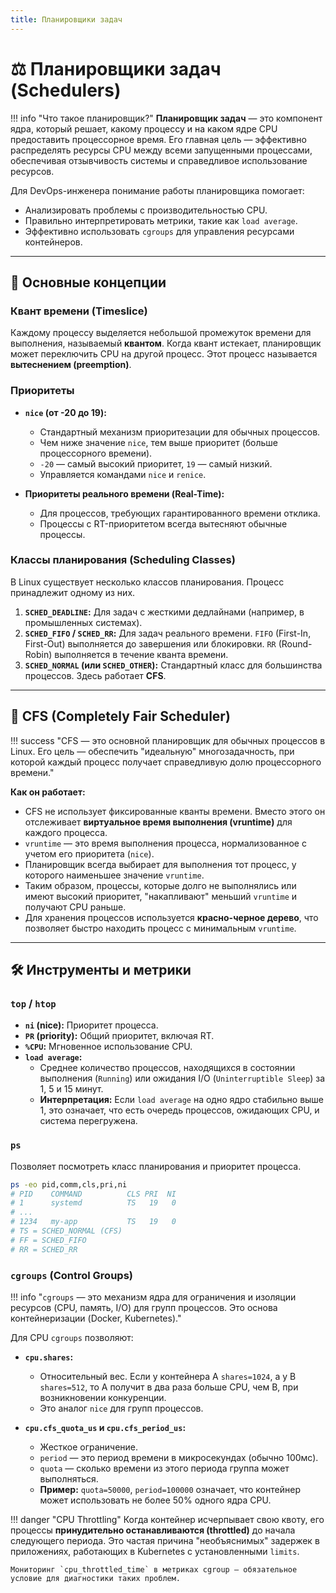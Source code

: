 ```yaml
---
title: Планировщики задач
---
```


# ⚖️ Планировщики задач (Schedulers)

!!! info "Что такое планировщик?"
    **Планировщик задач** — это компонент ядра, который решает, какому процессу и на каком ядре CPU предоставить процессорное время. Его главная цель — эффективно распределять ресурсы CPU между всеми запущенными процессами, обеспечивая отзывчивость системы и справедливое использование ресурсов.

Для DevOps-инженера понимание работы планировщика помогает:
- Анализировать проблемы с производительностью CPU.
- Правильно интерпретировать метрики, такие как `load average`.
- Эффективно использовать `cgroups` для управления ресурсами контейнеров.

---

## 🎯 Основные концепции

### Квант времени (Timeslice)

Каждому процессу выделяется небольшой промежуток времени для выполнения, называемый **квантом**. Когда квант истекает, планировщик может переключить CPU на другой процесс. Этот процесс называется **вытеснением (preemption)**.

### Приоритеты

- **`nice` (от -20 до 19):**
  - Стандартный механизм приоритезации для обычных процессов.
  - Чем ниже значение `nice`, тем выше приоритет (больше процессорного времени).
  - `-20` — самый высокий приоритет, `19` — самый низкий.
  - Управляется командами `nice` и `renice`.

- **Приоритеты реального времени (Real-Time):**
  - Для процессов, требующих гарантированного времени отклика.
  - Процессы с RT-приоритетом всегда вытесняют обычные процессы.

### Классы планирования (Scheduling Classes)

В Linux существует несколько классов планирования. Процесс принадлежит одному из них.

1.  **`SCHED_DEADLINE`:** Для задач с жесткими дедлайнами (например, в промышленных системах).
2.  **`SCHED_FIFO` / `SCHED_RR`:** Для задач реального времени. `FIFO` (First-In, First-Out) выполняется до завершения или блокировки. `RR` (Round-Robin) выполняется в течение кванта времени.
3.  **`SCHED_NORMAL` (или `SCHED_OTHER`):** Стандартный класс для большинства процессов. Здесь работает **CFS**.

---

## 🧠 CFS (Completely Fair Scheduler)

!!! success "CFS — это основной планировщик для обычных процессов в Linux. Его цель — обеспечить "идеальную" многозадачность, при которой каждый процесс получает справедливую долю процессорного времени."

**Как он работает:**
- CFS не использует фиксированные кванты времени. Вместо этого он отслеживает **виртуальное время выполнения (vruntime)** для каждого процесса.
- `vruntime` — это время выполнения процесса, нормализованное с учетом его приоритета (`nice`).
- Планировщик всегда выбирает для выполнения тот процесс, у которого наименьшее значение `vruntime`.
- Таким образом, процессы, которые долго не выполнялись или имеют высокий приоритет, "накапливают" меньший `vruntime` и получают CPU раньше.
- Для хранения процессов используется **красно-черное дерево**, что позволяет быстро находить процесс с минимальным `vruntime`.

---

## 🛠️ Инструменты и метрики

### `top` / `htop`

- **`ni` (nice):** Приоритет процесса.
- **`PR` (priority):** Общий приоритет, включая RT.
- **`%CPU`:** Мгновенное использование CPU.
- **`load average`:**
  - Среднее количество процессов, находящихся в состоянии выполнения (`Running`) или ожидания I/O (`Uninterruptible Sleep`) за 1, 5 и 15 минут.
  - **Интерпретация:** Если `load average` на одно ядро стабильно выше 1, это означает, что есть очередь процессов, ожидающих CPU, и система перегружена.

### `ps`

Позволяет посмотреть класс планирования и приоритет процесса.

```bash
ps -eo pid,comm,cls,pri,ni
# PID    COMMAND          CLS PRI  NI
# 1      systemd          TS   19   0
# ...
# 1234   my-app           TS   19   0
# TS = SCHED_NORMAL (CFS)
# FF = SCHED_FIFO
# RR = SCHED_RR
```

### `cgroups` (Control Groups)

!!! info "`cgroups` — это механизм ядра для ограничения и изоляции ресурсов (CPU, память, I/O) для групп процессов. Это основа контейнеризации (Docker, Kubernetes)."

Для CPU `cgroups` позволяют:

- **`cpu.shares`:**
  - Относительный вес. Если у контейнера A `shares=1024`, а у B `shares=512`, то A получит в два раза больше CPU, чем B, при возникновении конкуренции.
  - Это аналог `nice` для групп процессов.

- **`cpu.cfs_quota_us` и `cpu.cfs_period_us`:**
  - Жесткое ограничение.
  - `period` — это период времени в микросекундах (обычно 100мс).
  - `quota` — сколько времени из этого периода группа может выполняться.
  - **Пример:** `quota=50000`, `period=100000` означает, что контейнер может использовать не более 50% одного ядра CPU.

!!! danger "CPU Throttling"
    Когда контейнер исчерпывает свою квоту, его процессы **принудительно останавливаются (throttled)** до начала следующего периода. Это частая причина "необъяснимых" задержек в приложениях, работающих в Kubernetes с установленными `limits`.

    Мониторинг `cpu_throttled_time` в метриках cgroup — обязательное условие для диагностики таких проблем.
